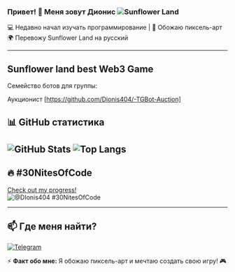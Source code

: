 ### Привет! 👋 Меня зовут Дионис  ![Sunflower Land](https://animations.sunflower-land.com/animated_webp/0_v1_32_4_74_181_20_22_418_424_30_0_0_0_0_410/idle-small) 
💻 Недавно начал изучать программирование | 🎨 Обожаю пиксель-арт  
🌍 Перевожу Sunflower Land на русский  

---

## Sunflower land best Web3 Game
  Семейство ботов для группы: 
  
  Аукционист [https://github.com/Dionis404/-TGBot-Auction]


## 📊 GitHub статистика  
![GitHub Stats](https://github-readme-stats.vercel.app/api?username=DIonis404&show_icons=true&theme=dark)  ![Top Langs](https://github-readme-stats.vercel.app/api/top-langs/?username=DIonis404&layout=compact&theme=dark)  
---






## 🔥 #30NitesOfCode  
[Check out my progress!](https://www.codedex.io/@DIonis404/30-nites-of-code)  
![@DIonis404 #30NitesOfCode](https://www.codedex.io/api/petStatus?user=DIonis404)  

---

## 📫 Где меня найти?  
[![Telegram](https://img.shields.io/badge/-Telegram-26A5E4?style=flat&logo=telegram&logoColor=white)](https://t.me/reborn_character)  

⚡ **Факт обо мне:** Я обожаю пиксель-арт и мечтаю создать свою игру! 🎮  

